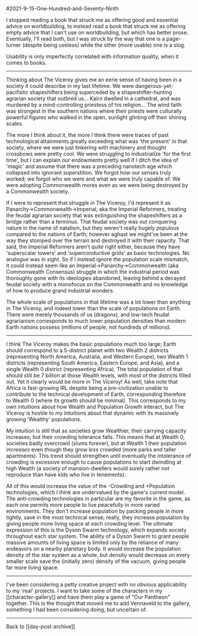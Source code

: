 #2021-9-15-One-Hundred-and-Seventy-Ninth

I stopped reading a book that struck me as offering good and essential advice on worldbuilding, to instead read a book that struck me as offering empty advice that I can't use on worldbuilding, but which has better prose.  Eventually, I'll read both, but I was struck by the way that one is a page-turner (despite being useless) while the other (more usable) one is a slog.

Usability is only imperfectly correlated with information quality, when it comes to books.

---
Thinking about The Viceroy gives me an eerie sense of having been in a society it could describe in my last lifetime.  We were dangerous-yet-pacifistic shapeshifters being superceded by a shapeshifter-hunting agrarian society that outbred us...  Kairn dwelled in a cathedral, and was murdered by a mind-controlling priestess of his religion...  The wind faith was strongest in the southern nations where their priests were culturally powerful figures who walked in the open, sunlight glinting off their shining scales.

The more I think about it, the more I think there were traces of past technological attainments greatly exceeding what was 'the present' in that society, where we were just tinkering with machinery and thought crossbows were pretty cool.  We were struggling to industrialize 'for the first time', but I can explain our endowments pretty well if I ditch the idea of 'magic' and assume that there was a preceding nanotech age which collapsed into ignorant superstition.  We forgot how our senses truly worked; we forgot who we were and what we were truly capable of.  We were adopting Commonwealth mores even as we were being destroyed by a Commonwealth society.

If I were to represent that struggle in The Viceroy, I'd represent it as Panarchy->Commonwealth->Imperial, aka the Imperial Reformers, treating the feudal agrarian society that was extinguishing the shapeshifters as a bridge rather than a terminus.  That feudal society was out conquering nature in the name of natalism, but they weren't really hugely populous compared to the nations of Earth, however aghast we might've been at the way they stomped over the terrain and destroyed it with their rapacity.  That said, the Imperial Reformers aren't quite right either, because they have 'superscalar towers' and 'superconductive grids' as basic technologies.  No analogue was in sight.  So if I instead ignore the population scale mismatch, it could instead seem like an Imperial->Panarchy->Commonwealth (aka Commonwealth Consensus) struggle in which the industrial period was thoroughly gone with its ideologies abandoned, leaving behind a decayed feudal society with a monofocus on the Commonwealth and no knowledge of how to produce grand industrial wonders.

The whole scale of populations in that lifetime was a lot lower than anything in The Viceroy, and indeed lower than the scale of populations on Earth.  There were merely thousands of us (dragons), and low-tech feudal agrarianism corresponds to much lower population densities than modern Earth nations possess (millions of people, not hundreds of millions).

---
I think The Viceroy makes the basic populations much too large; Earth should correspond to a 5-district planet with two Wealth 2 districts (representing North America, Australia, and Western Europe), two Wealth 1 districts (representing South America, Eastern Europe, and Asia), and a single Wealth 0 district (representing Africa).  The total population of that should still be 7 billion at those Wealth levels, with most of the districts filled out.  Yet it clearly would be more in The Viceroy!  As well, take note that Africa is fast-growing IRL despite being a pre-civilization unable to contribute to the technical development of Earth, corresponding therefore to Wealth 0 (where its growth should be minimal).  This corresponds to my own intuitions about how Wealth and Population Growth interact, but The Viceroy is hostile to my intuitions about that dynamic with its massively growing 'Wealthy' populations.

*My* intuition is still that as societies grow Wealthier, their carrying capacity increases, but their crowding tolerance falls.  This means that at Wealth 0, societies badly overcrowd (slums forever), but at Wealth 1 their population *increases* even though they grow *less* crowded (more parks and taller apartments).  This trend should strengthen until eventually the intolerance of crowding is excessive enough to cause populations to start dwindling at high Wealth (a society of mansion-dwellers would surely rather not reproduce than have kids who live in tenements).

All of this would increase the value of the -Crowding and +Population technologies, which I think are undervalued by the game's current model.  The anti-crowding technologies in particular are my favorite in the game, as each one permits more people to live peacefully in more varied environments.  They don't increase population by packing people in more tightly, save in the most technical sense; really, they increase population by giving people more living space at each crowding level.  The ultimate expression of this is the Dyson Swarm technology, which expands society throughout each star system.  The ability of a Dyson Swarm to grant people massive amounts of living space is limited only by the reliance of many endeavors on a nearby planetary body.  It would increase the population density of the star system as a whole, but density would decrease on every smaller scale save the (initially zero) density of the vacuum, giving people far more living space.

---
I've been considering a petty creative project with *no* obvious applicability to my 'real' projects.  I want to take some of the characters in my [[character-gallery]] and have them play a game of "Our Pantheon" together.  This is the thought that moved me to add Vennaveld to the gallery, something I had been considering doing, but uncertain of.

---
Back to [[day-post-archive]]